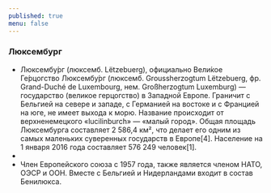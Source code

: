 ```yaml
---
published: true
menu: false
---
```

### Люксембург

- Люксембу́рг (люксемб. Lëtzebuerg), официально Вели́кое Ге́рцогство Люксембу́рг (люксемб. Groussherzogtum Lëtzebuerg, фр. Grand-Duché de Luxembourg, нем. Großherzogtum Luxemburg) — государство (великое герцогство) в Западной Европе. Граничит с Бельгией на севере и западе, с Германией на востоке и с Францией на юге, не имеет выхода к морю. Название происходит от верхненемецкого «lucilinburch» — «малый город». Общая площадь Люксембурга составляет 2 586,4 км², что делает его одним из самых маленьких суверенных государств в Европе[4]. Население на 1 января 2016 года составляет 576 249 человек[1].
- 
- Член Европейского союза с 1957 года, также является членом НАТО, ОЭСР и ООН. Вместе с Бельгией и Нидерландами входит в состав Бенилюкса.
